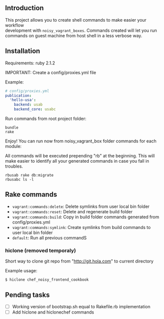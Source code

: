 ## Introduction

This project allows you to create shell commands to make easier your workflow\
development with `noisy_vagrant_boxes`. Commands created will let you run 
commands on guest machine from host shell in a less verbose way.

## Installation

Requirements: ruby 2.1.2

IMPORTANT: Create a config/proxies.yml file

Example:

```yaml
# config/proxies.yml
publication:
  'hello-usa':
    backend: usab
    backend_core: usabc
```

Run commands from root project folder:

```shell
bundle
rake
```

Enjoy! You can run now from noisy_vagrant_box folder commands for each module:

All commands will be executed prepending "rb" at the beginning. This will make
easier to identify all your generated commands in case you fall in troubles.

```
rbusab rake db:migrate
rbusabc ls -l
```

## Rake commands

- `vagrant:commands:delete`: Delete symlinks from user local bin folder
- `vagrant:commands:reset`: Delete and regenerate build folder
- `vagrant:commands:build`: Copy in build folder commands generated from config/proxies.yml
- `vagrant:commands:symlink`: Create symlinks from build commands to user local bin folder
- `default`: Run all previous commandS

### hiclone (removed temporaly)

Short way to clone git repo from "http://git.hola.com" to current directory

Example usage:

```shell
$ hiclone chef_noisy_frontend_cookbook
```

## Pending tasks

- [ ] Working version of bootstrap.sh equal to Rakefile.rb implementation
- [ ] Add hiclone and hiclonechef commands 
